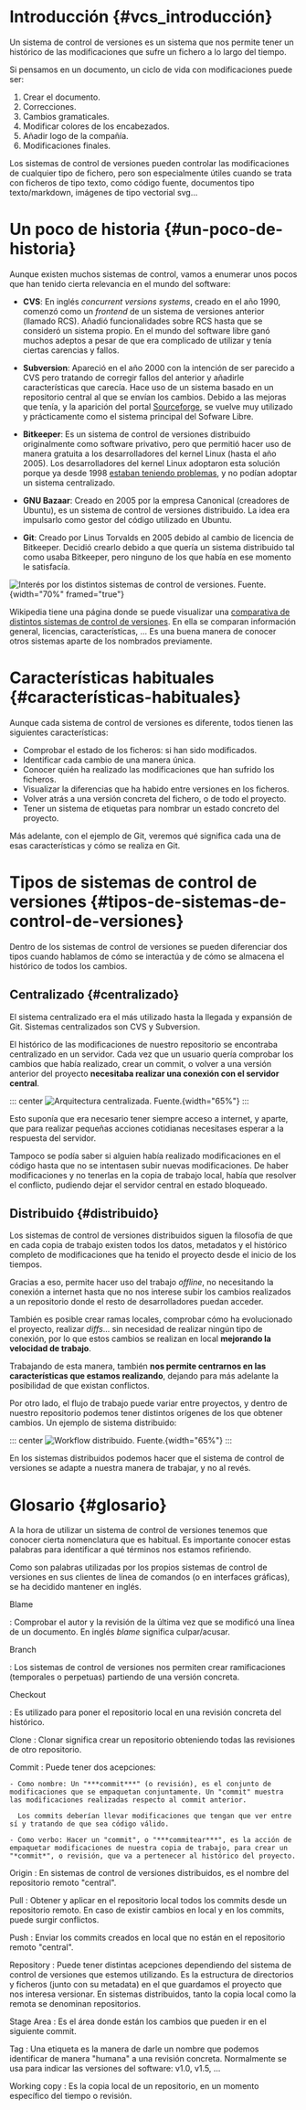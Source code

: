 
# Introducción {#vcs_introducción}

Un sistema de control de versiones es un sistema que nos permite tener un histórico de las modificaciones que sufre un fichero a lo largo del tiempo.

Si pensamos en un documento, un ciclo de vida con modificaciones puede ser:

1.  Crear el documento.
2.  Correcciones.
3.  Cambios gramaticales.
4.  Modificar colores de los encabezados.
5.  Añadir logo de la compañía.
6.  Modificaciones finales.

Los sistemas de control de versiones pueden controlar las modificaciones de cualquier tipo de fichero, pero son especialmente útiles cuando se trata con ficheros de tipo texto, como código fuente, documentos tipo texto/markdown, imágenes de tipo vectorial svg\...


# Un poco de historia {#un-poco-de-historia}

Aunque existen muchos sistemas de control, vamos a enumerar unos pocos que han tenido cierta relevancia en el mundo del software:

-   **CVS**: En inglés *concurrent versions systems*, creado en el año 1990, comenzó como un *frontend* de un sistema de versiones anterior (llamado RCS). Añadió funcionalidades sobre RCS hasta que se consideró un sistema propio. En el mundo del software libre ganó muchos adeptos a pesar de que era complicado de utilizar y tenía ciertas carencias y fallos.

-   **Subversion**: Apareció en el año 2000 con la intención de ser parecido a CVS pero tratando de corregir fallos del anterior y añadirle características que carecía. Hace uso de un sistema basado en un repositorio central al que se envían los cambios. Debido a las mejoras que tenía, y la aparición del portal [Sourceforge](https://sourceforge.net/), se vuelve muy utilizado y prácticamente como el sistema principal del Sofware Libre.

-   **Bitkeeper**: Es un sistema de control de versiones distribuido originalmente como software privativo, pero que permitió hacer uso de manera gratuita a los desarrolladores del kernel Linux (hasta el año 2005). Los desarrolladores del kernel Linux adoptaron esta solución porque ya desde 1998 [estaban teniendo problemas](https://lkml.org/lkml/1998/9/30/122), y no podían adoptar un sistema centralizado.

-   **GNU Bazaar**: Creado en 2005 por la empresa Canonical (creadores de Ubuntu), es un sistema de control de versiones distribuido. La idea era impulsarlo como gestor del código utilizado en Ubuntu.

-   **Git**: Creado por Linus Torvalds en 2005 debido al cambio de licencia de Bitkeeper. Decidió crearlo debido a que quería un sistema distribuido tal como usaba Bitkeeper, pero ninguno de los que había en ese momento le satisfacía.

![Interés por los distintos sistemas de control de versiones. [Fuente](https://fahadhussaincs.blogspot.com/2018/07/git-vs-github-understanding-and.html).](img/git/gitgraph.png){width="70%" framed="true"}

Wikipedia tiene una página donde se puede visualizar una [comparativa de distintos sistemas de control de versiones](https://en.wikipedia.org/wiki/Comparison_of_version-control_software). En ella se comparan información general, licencias, características, \... Es una buena manera de conocer otros sistemas aparte de los nombrados previamente.


# Características habituales {#características-habituales}

Aunque cada sistema de control de versiones es diferente, todos tienen las siguientes características:


-   Comprobar el estado de los ficheros: si han sido modificados.
-   Identificar cada cambio de una manera única.
-   Conocer quién ha realizado las modificaciones que han sufrido los ficheros.
-   Visualizar la diferencias que ha habido entre versiones en los ficheros.
-   Volver atrás a una versión concreta del fichero, o de todo el proyecto.
-   Tener un sistema de etiquetas para nombrar un estado concreto del proyecto.


Más adelante, con el ejemplo de Git, veremos qué significa cada una de esas características y cómo se realiza en Git.

# Tipos de sistemas de control de versiones {#tipos-de-sistemas-de-control-de-versiones}

Dentro de los sistemas de control de versiones se pueden diferenciar dos tipos cuando hablamos de cómo se interactúa y de cómo se almacena el histórico de todos los cambios.

## Centralizado {#centralizado}

El sistema centralizado era el más utilizado hasta la llegada y expansión de Git. Sistemas centralizados son CVS y Subversion.

El histórico de las modificaciones de nuestro repositorio se encontraba centralizado en un servidor. Cada vez que un usuario quería comprobar los cambios que había realizado, crear un commit, o volver a una versión anterior del proyecto **necesitaba realizar una conexión con el servidor central**.

::: center
![Arquitectura centralizada. [Fuente](https://git-scm.com/about/distributed).](img/git/workflow-a.png){width="65%"}
:::

Esto suponía que era necesario tener siempre acceso a internet, y aparte, que para realizar pequeñas acciones cotidianas necesitases esperar a la respuesta del servidor.

Tampoco se podía saber si alguien había realizado modificaciones en el código hasta que no se intentasen subir nuevas modificaciones. De haber modificaciones y no tenerlas en la copia de trabajo local, había que resolver el conflicto, pudiendo dejar el servidor central en estado bloqueado.

## Distribuido {#distribuido}

Los sistemas de control de versiones distribuidos siguen la filosofía de que en cada copia de trabajo existen todos los datos, metadatos y el histórico completo de modificaciones que ha tenido el proyecto desde el inicio de los tiempos.

Gracias a eso, permite hacer uso del trabajo *offline*, no necesitando la conexión a internet hasta que no nos interese subir los cambios realizados a un repositorio donde el resto de desarrolladores puedan acceder.

También es posible crear ramas locales, comprobar cómo ha evolucionado el proyecto, realizar *diffs*\... sin necesidad de realizar ningún tipo de conexión, por lo que estos cambios se realizan en local **mejorando la velocidad de trabajo**.

Trabajando de esta manera, también **nos permite centrarnos en las características que estamos realizando**, dejando para más adelante la posibilidad de que existan conflictos.

Por otro lado, el flujo de trabajo puede variar entre proyectos, y dentro de nuestro repositorio podemos tener distintos orígenes de los que obtener cambios. Un ejemplo de sistema distribuido:

::: center
![*Workflow* distribuido. [Fuente](https://git-scm.com/about/distributed).](img/git/workflow-b.png){width="65%"}
:::

En los sistemas distribuidos podemos hacer que el sistema de control de versiones se adapte a nuestra manera de trabajar, y no al revés.


# Glosario {#glosario}

A la hora de utilizar un sistema de control de versiones tenemos que conocer cierta nomenclatura que es habitual. Es importante conocer estas palabras para identificar a qué términos nos estamos refiriendo.

Como son palabras utilizadas por los propios sistemas de control de versiones en sus clientes de línea de comandos (o en interfaces gráficas), se ha decidido mantener en inglés.

Blame

:   Comprobar el autor y la revisión de la última vez que se modificó una línea de un documento. En inglés *blame* significa culpar/acusar.

Branch

:   Los sistemas de control de versiones nos permiten crear ramificaciones (temporales o perpetuas) partiendo de una versión concreta.

Checkout

:   Es utilizado para poner el repositorio local en una revisión concreta del histórico.

Clone
:   Clonar significa crear un repositorio obteniendo todas las revisiones de otro repositorio.

Commit
:   Puede tener dos acepciones:

    - Como nombre: Un "***commit***" (o revisión), es el conjunto de modificaciones que se empaquetan conjuntamente. Un "commit" muestra las modificaciones realizadas respecto al commit anterior.

      Los commits deberían llevar modificaciones que tengan que ver entre sí y tratando de que sea código válido.

    - Como verbo: Hacer un "commit", o "***commitear***", es la acción de empaquetar modificaciones de nuestra copia de trabajo, para crear un "*commit*", o revisión, que va a pertenecer al histórico del proyecto.


Origin
:   En sistemas de control de versiones distribuidos, es el nombre del repositorio remoto "central".

Pull
:   Obtener y aplicar en el repositorio local todos los commits desde un repositorio remoto. En caso de existir cambios en local y en los commits, puede surgir conflictos.

Push
:   Enviar los commits creados en local que no están en el repositorio remoto "central".

Repository
:   Puede tener distintas acepciones dependiendo del sistema de control de versiones que estemos utilizando. Es la estructura de directorios y ficheros (junto con su metadata) en el que guardamos el proyecto que nos interesa versionar. En sistemas distribuidos, tanto la copia local como la remota se denominan repositorios.

Stage Area
:   Es el área donde están los cambios que pueden ir en el siguiente commit.

Tag
:   Una etiqueta es la manera de darle un nombre que podemos identificar de manera "humana" a una revisión concreta. Normalmente se usa para indicar las versiones del software: v1.0, v1.5, ...

Working copy
:   Es la copia local de un repositorio, en un momento específico del tiempo o revisión.



